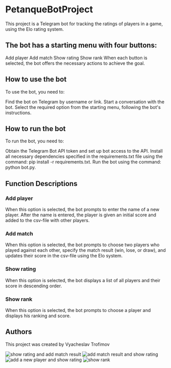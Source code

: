 # PetanqueBotProject
This project is a Telegram bot for tracking the ratings of players in a game, using the Elo rating system.

## The bot has a starting menu with four buttons:

Add player
Add match
Show rating
Show rank
When each button is selected, the bot offers the necessary actions to achieve the goal.

## How to use the bot
To use the bot, you need to:

Find the bot on Telegram by username or link.
Start a conversation with the bot.
Select the required option from the starting menu, following the bot's instructions.
## How to run the bot
To run the bot, you need to:

Obtain the Telegram Bot API token and set up bot access to the API.
Install all necessary dependencies specified in the requirements.txt file using the command: pip install -r requirements.txt.
Run the bot using the command: python bot.py.
## Function Descriptions
### Add player
When this option is selected, the bot prompts to enter the name of a new player. After the name is entered, the player is given an initial score and added to the csv-file with other players.

### Add match
When this option is selected, the bot prompts to choose two players who played against each other, specify the match result (win, lose, or draw), and updates their score in the csv-file using the Elo system.

### Show rating
When this option is selected, the bot displays a list of all players and their score in descending order.

### Show rank
When this option is selected, the bot prompts to choose a player and displays his ranking and score.

## Authors
This project was created by Vyacheslav Trofimov

![show rating and add match result](https://github.com/Githumaru/PetangBotProject/blob/main/show%20rating%20and%20add%20match%20result.png?raw=true)
![add match result and show rating](https://github.com/Githumaru/PetangBotProject/blob/main/add%20match%20result%20and%20show%20rating%20.png?raw=true)
![add a new player and show rating](https://github.com/Githumaru/PetangBotProject/blob/main/add%20a%20new%20player%20and%20show%20rating.png?raw=true)
![show rank](https://github.com/Githumaru/PetangBotProject/blob/main/show%20rank.png?raw=true)
